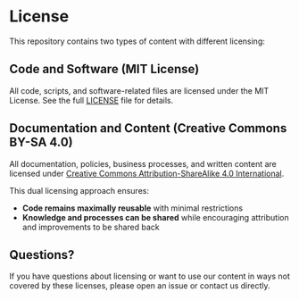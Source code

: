 # License

This repository contains two types of content with different licensing:

## Code and Software (MIT License)

All code, scripts, and software-related files are licensed under the MIT License. See the full [LICENSE](LICENSE) file for details.

## Documentation and Content (Creative Commons BY-SA 4.0)

All documentation, policies, business processes, and written content are licensed under [Creative Commons Attribution-ShareAlike 4.0 International](https://creativecommons.org/licenses/by-sa/4.0/).

This dual licensing approach ensures:
- **Code remains maximally reusable** with minimal restrictions
- **Knowledge and processes can be shared** while encouraging attribution and improvements to be shared back

## Questions?

If you have questions about licensing or want to use our content in ways not covered by these licenses, please open an issue or contact us directly.